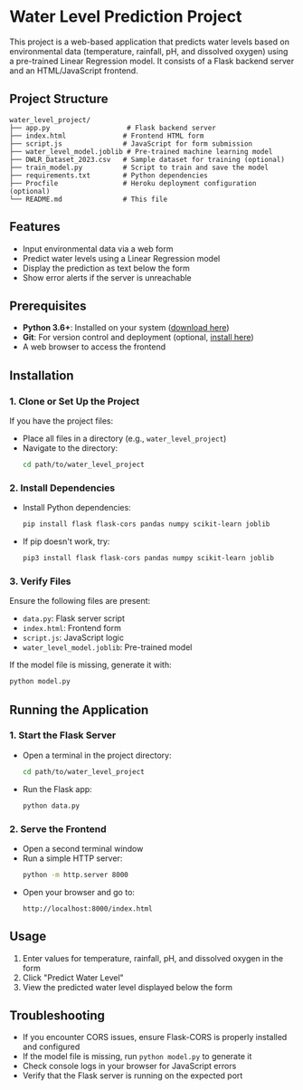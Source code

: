 # Water Level Prediction Project

This project is a web-based application that predicts water levels based on environmental data (temperature, rainfall, pH, and dissolved oxygen) using a pre-trained Linear Regression model. It consists of a Flask backend server and an HTML/JavaScript frontend.

## Project Structure
```
water_level_project/
├── app.py                   # Flask backend server
├── index.html              # Frontend HTML form
├── script.js               # JavaScript for form submission
├── water_level_model.joblib # Pre-trained machine learning model
├── DWLR_Dataset_2023.csv   # Sample dataset for training (optional)
├── train_model.py          # Script to train and save the model
├── requirements.txt        # Python dependencies
├── Procfile                # Heroku deployment configuration (optional)
└── README.md               # This file
```

## Features
- Input environmental data via a web form
- Predict water levels using a Linear Regression model
- Display the prediction as text below the form
- Show error alerts if the server is unreachable

## Prerequisites
- **Python 3.6+**: Installed on your system ([download here](https://www.python.org/downloads/))
- **Git**: For version control and deployment (optional, [install here](https://git-scm.com/downloads))
- A web browser to access the frontend

## Installation

### 1. Clone or Set Up the Project
If you have the project files:
- Place all files in a directory (e.g., `water_level_project`)
- Navigate to the directory:
  ```bash
  cd path/to/water_level_project
  ```

### 2. Install Dependencies
- Install Python dependencies:
  ```bash
  pip install flask flask-cors pandas numpy scikit-learn joblib
  ```

- If pip doesn't work, try:
  ```bash 
  pip3 install flask flask-cors pandas numpy scikit-learn joblib
  ```

### 3. Verify Files
Ensure the following files are present:
- `data.py`: Flask server script
- `index.html`: Frontend form
- `script.js`: JavaScript logic
- `water_level_model.joblib`: Pre-trained model

If the model file is missing, generate it with:
```bash 
python model.py
```

## Running the Application

### 1. Start the Flask Server
- Open a terminal in the project directory:
  ```bash
  cd path/to/water_level_project
  ```
- Run the Flask app:
  ```bash
  python data.py
  ```

### 2. Serve the Frontend
- Open a second terminal window
- Run a simple HTTP server:
  ```bash
  python -m http.server 8000
  ```
- Open your browser and go to:
  ```
  http://localhost:8000/index.html
  ```

## Usage
1. Enter values for temperature, rainfall, pH, and dissolved oxygen in the form
2. Click "Predict Water Level"
3. View the predicted water level displayed below the form

## Troubleshooting
- If you encounter CORS issues, ensure Flask-CORS is properly installed and configured
- If the model file is missing, run `python model.py` to generate it
- Check console logs in your browser for JavaScript errors
- Verify that the Flask server is running on the expected port
